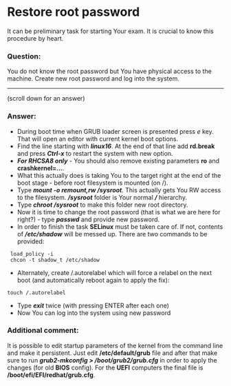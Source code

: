 # Restore root password

It can be preliminary task for starting Your exam. It is crucial to know this procedure by heart. 

### Question:
 You do not know the root password but You have physical access to the machine. Create new root password
and log into the system.

***
(scroll down for an answer)



### Answer:

* During boot time when GRUB loader screen is presented press *e* key. That will open an editor with current kernel boot options.
* Find the line starting with ***linux16***. At the end of that line add **rd.break** and press ***Ctrl-x*** to restart the 
system with new option.
* ***For RHCSA8 only*** - You should also remove existing parameters **ro** and **crashkernel=...**.
* What this actually does is taking You to the target right at the end of the boot stage - before root filesystem is mounted (on /).
* Type ***mount -o remount,rw /sysroot***. This actually gets You RW access to the filesystem. ***/sysroot*** folder is Your 
normal ***/*** hierarchy.
* Type ***chroot /sysroot*** to make this folder new root directory.
* Now it is time to change the root password (that is what we are here for right?) - type ***passwd*** and provide new
password.
* In order to finish the task **SELinux** must be taken care of. If not, contents of ***/etc/shadow*** will be messed up. There are
two commands to be provided:
```
 load_policy -i 
 chcon -t shadow_t /etc/shadow
```

* Alternately, create /.autorelabel which will force a relabel on the next boot (and automatically reboot again to apply the fix):
```
touch /.autorelabel
```

* Type ***exit*** twice (with pressing ENTER after each one)
* Now You can log into the system using new password


### Additional comment:

It is possible to edit startup parameters of the kernel from the command line and make it persistent. Just edit **/etc/default/grub**
file and after that make sure to run ***grub2-mkconfig > /boot/grub2/grub.cfg*** in order to apply the changes (for old **BIOS** config). For the **UEFI** computers the final file is **/boot/efi/EFI/redhat/grub.cfg**.
